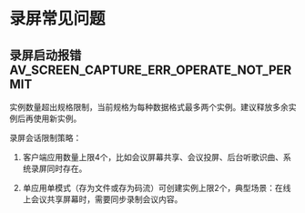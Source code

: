 # 录屏常见问题

<!--Kit: Media Kit-->
<!--Subsystem: Multimedia-->
<!--Owner: @zzs_911-->
<!--Designer: @stupig001-->
<!--Tester: @xdlinc-->
<!--Adviser: @w_Machine_cc-->

## 录屏启动报错AV_SCREEN_CAPTURE_ERR_OPERATE_NOT_PERMIT

实例数量超出规格限制，当前规格为每种数据格式最多两个实例。建议释放多余实例后再使用新实例。

录屏会话限制策略：

1. 客户端应用数量上限4个，比如会议屏幕共享、会议投屏、后台听歌识曲、系统录屏同时存在。

2. 单应用单模式（存为文件或存为码流）可创建实例上限2个，典型场景：在线上会议共享屏幕时，需要同步录制会议内容。
